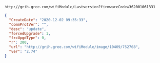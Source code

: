`http://grih.gree.com/wifiModule/Lastversion?firmwareCode=362001061331`

```json
{
  "CreateDate": "2020-12-02 09:35:33",
  "commProtVer": "",
  "desc": "update",
  "forcedUpgrade": 1,
  "frcUpgdType": 0,
  "r": 200,
  "url": "http://grih.gree.com/wifiModule/image/10409/752768",
  "ver": "2.74"
}
```